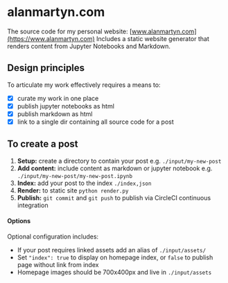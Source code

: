 # alanmartyn.com

The source code for my personal website: [www.alanmartyn.com](https://www.alanmartyn.com) Includes a static website generator that renders content from Jupyter Notebooks and Markdown.


## Design principles

To articulate my work effectively requires a means to:
- [x] curate my work in one place
- [x] publish jupyter notebooks as html
- [x] publish markdown as html
- [x] link to a single dir containing all source code for a post

## To create a post

1. **Setup:** create a directory to contain your post e.g. `./input/my-new-post`
1. **Add content:** include content as markdown or jupyter notebook e.g. `./input/my-new-post/my-new-post.ipynb`
1. **Index:** add your post to the index `./index,json`
1. **Render:** to static site `python render.py`
1. **Publish:** `git commit` and `git push` to publish via CircleCI continuous integration

#### Options

Optional configuration includes:

- If your post requires linked assets add an alias of `./input/assets/` 
- Set `"index": true` to display on homepage index, or `false` to publish page without link from index
- Homepage images should be 700x400px and live in `./input/assets`


